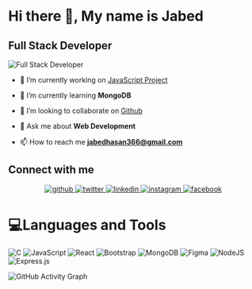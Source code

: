# Hi there 👋, My name is Jabed
## Full Stack Developer
![Full Stack Developer](https://scontent.fdac24-1.fna.fbcdn.net/v/t39.30808-6/283152128_558735322486313_8358472814927497461_n.jpg?_nc_cat=102&ccb=1-7&_nc_sid=09cbfe&_nc_eui2=AeEakRi-tAp-USurlZaIyyzaTt7MPQQZH8NO3sw9BBkfw3PXc8L_Ukpam4RdypGjFofK7_swqX36upvRcgaNJcGI&_nc_ohc=rOWVFtKnN4oAX-HJ56q&_nc_ht=scontent.fdac24-1.fna&oh=00_AT_KzGo_5GSwsi7YtitElapq4VOwr1jwlAwHmdVBR58O3Q&oe=62A418EB)
- 🔭 I’m currently working on [JavaScript Project](https://github.com/jabed366/JavaScript-Project)

- 🌱 I’m currently learning **MongoDB**

- 👯 I’m looking to collaborate on [Github](https://github.com/jabed366)

- 💬 Ask me about **Web Development**

- 📫 How to reach me **jabedhasan366@gmail.com**

## Connect with me  
<div align="center">
<a href="https://github.com/jabed366" target="_blank">
<img src=https://img.shields.io/badge/github-%2324292e.svg?&style=for-the-badge&logo=github&logoColor=white alt=github style="margin-bottom: 5px;" />
</a>
<a href="https://twitter.com/Jabedhasan366" target="_blank">
<img src=https://img.shields.io/badge/twitter-%2300acee.svg?&style=for-the-badge&logo=twitter&logoColor=white alt=twitter style="margin-bottom: 5px;" />
</a>
<a href="https://linkedin.com/in/jabed-hasan" target="_blank">
<img src=https://img.shields.io/badge/linkedin-%231E77B5.svg?&style=for-the-badge&logo=linkedin&logoColor=white alt=linkedin style="margin-bottom: 5px;" />
</a>
<a href="https://instagram.com/jabed_hasan6" target="_blank">
<img src=https://img.shields.io/badge/instagram-%23000000.svg?&style=for-the-badge&logo=instagram&logoColor=white alt=instagram style="margin-bottom: 5px;" />
</a>
<a href="https://www.facebook.com/jabed366" target="_blank">
<img src=https://img.shields.io/badge/facebook-%232E87FB.svg?&style=for-the-badge&logo=facebook&logoColor=white alt=facebook style="margin-bottom: 5px;" />
</a>  
</div>  

# 💻Languages and Tools
![C](https://img.shields.io/badge/c-%2300599C.svg?style=for-the-badge&logo=c&logoColor=white) ![JavaScript](https://img.shields.io/badge/javascript-%23323330.svg?style=for-the-badge&logo=javascript&logoColor=%23F7DF1E) ![React](https://img.shields.io/badge/react-%2320232a.svg?style=for-the-badge&logo=react&logoColor=%2361DAFB) ![Bootstrap](https://img.shields.io/badge/bootstrap-%23563D7C.svg?style=for-the-badge&logo=bootstrap&logoColor=white) ![MongoDB](https://img.shields.io/badge/MongoDB-%234ea94b.svg?style=for-the-badge&logo=mongodb&logoColor=white) 	![Figma](https://img.shields.io/badge/figma-%23F24E1E.svg?style=for-the-badge&logo=figma&logoColor=white) ![NodeJS](https://img.shields.io/badge/node.js-6DA55F?style=for-the-badge&logo=node.js&logoColor=white) ![Express.js](https://img.shields.io/badge/express.js-%23404d59.svg?style=for-the-badge&logo=express&logoColor=%2361DAFB)


![GitHub Activity Graph](https://activity-graph.herokuapp.com/graph?username=jabed366)  

